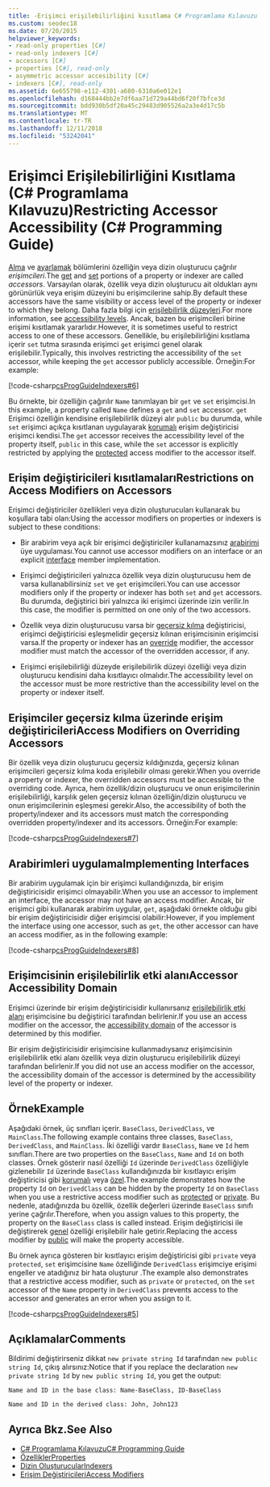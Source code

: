 ```yaml
---
title: -Erişimci erişilebilirliğini kısıtlama C# Programlama Kılavuzu
ms.custom: seodec18
ms.date: 07/20/2015
helpviewer_keywords:
- read-only properties [C#]
- read-only indexers [C#]
- accessors [C#]
- properties [C#], read-only
- asymmetric accessor accesibility [C#]
- indexers [C#], read-only
ms.assetid: 6e655798-e112-4301-a680-6310a6e012e1
ms.openlocfilehash: d168444bb2e7df6aa71d729a44bd6f20f7bfce3d
ms.sourcegitcommit: bdd930b5df20a45c29483d905526a2a3e4d17c5b
ms.translationtype: MT
ms.contentlocale: tr-TR
ms.lasthandoff: 12/11/2018
ms.locfileid: "53242041"
---
```

# <a name="restricting-accessor-accessibility-c-programming-guide"></a><span data-ttu-id="9670d-102">Erişimci Erişilebilirliğini Kısıtlama (C# Programlama Kılavuzu)</span><span class="sxs-lookup"><span data-stu-id="9670d-102">Restricting Accessor Accessibility (C# Programming Guide)</span></span>
<span data-ttu-id="9670d-103">[Alma](../../../csharp/language-reference/keywords/get.md) ve [ayarlamak](../../../csharp/language-reference/keywords/set.md) bölümlerini özelliğin veya dizin oluşturucu çağrılır *erişimcileri*.</span><span class="sxs-lookup"><span data-stu-id="9670d-103">The [get](../../../csharp/language-reference/keywords/get.md) and [set](../../../csharp/language-reference/keywords/set.md) portions of a property or indexer are called *accessors*.</span></span> <span data-ttu-id="9670d-104">Varsayılan olarak, özellik veya dizin oluşturucu ait oldukları aynı görünürlük veya erişim düzeyini bu erişimcilerine sahip.</span><span class="sxs-lookup"><span data-stu-id="9670d-104">By default these accessors have the same visibility or access level of the property or indexer to which they belong.</span></span> <span data-ttu-id="9670d-105">Daha fazla bilgi için [erişilebilirlik düzeyleri](../../../csharp/language-reference/keywords/accessibility-levels.md).</span><span class="sxs-lookup"><span data-stu-id="9670d-105">For more information, see [accessibility levels](../../../csharp/language-reference/keywords/accessibility-levels.md).</span></span> <span data-ttu-id="9670d-106">Ancak, bazen bu erişimcileri birine erişimi kısıtlamak yararlıdır.</span><span class="sxs-lookup"><span data-stu-id="9670d-106">However, it is sometimes useful to restrict access to one of these accessors.</span></span> <span data-ttu-id="9670d-107">Genellikle, bu erişilebilirliğini kısıtlama içerir `set` tutma sırasında erişimci `get` erişimci genel olarak erişilebilir.</span><span class="sxs-lookup"><span data-stu-id="9670d-107">Typically, this involves restricting the accessibility of the `set` accessor, while keeping the `get` accessor publicly accessible.</span></span> <span data-ttu-id="9670d-108">Örneğin:</span><span class="sxs-lookup"><span data-stu-id="9670d-108">For example:</span></span>  
  
 [!code-csharp[csProgGuideIndexers#6](../../../csharp/programming-guide/classes-and-structs/codesnippet/CSharp/restricting-accessor-accessibility_1.cs)]  
  
 <span data-ttu-id="9670d-109">Bu örnekte, bir özelliğin çağırılır `Name` tanımlayan bir `get` ve `set` erişimcisi.</span><span class="sxs-lookup"><span data-stu-id="9670d-109">In this example, a property called `Name` defines a `get` and `set` accessor.</span></span> <span data-ttu-id="9670d-110">`get` Erişimci özelliğin kendisine erişilebilirlik düzeyi alır `public` bu durumda, while `set` erişimci açıkça kısıtlanan uygulayarak [korumalı](../../../csharp/language-reference/keywords/protected.md) erişim değiştiricisi erişimci kendisi.</span><span class="sxs-lookup"><span data-stu-id="9670d-110">The `get` accessor receives the accessibility level of the property itself, `public` in this case, while the `set` accessor is explicitly restricted by applying the [protected](../../../csharp/language-reference/keywords/protected.md) access modifier to the accessor itself.</span></span>  
  
## <a name="restrictions-on-access-modifiers-on-accessors"></a><span data-ttu-id="9670d-111">Erişim değiştiricileri kısıtlamaları</span><span class="sxs-lookup"><span data-stu-id="9670d-111">Restrictions on Access Modifiers on Accessors</span></span>  
 <span data-ttu-id="9670d-112">Erişimci değiştiriciler özellikleri veya dizin oluşturucuları kullanarak bu koşullara tabi olan:</span><span class="sxs-lookup"><span data-stu-id="9670d-112">Using the accessor modifiers on properties or indexers is subject to these conditions:</span></span>  
  
-   <span data-ttu-id="9670d-113">Bir arabirim veya açık bir erişimci değiştiriciler kullanamazsınız [arabirimi](../../../csharp/language-reference/keywords/interface.md) üye uygulaması.</span><span class="sxs-lookup"><span data-stu-id="9670d-113">You cannot use accessor modifiers on an interface or an explicit [interface](../../../csharp/language-reference/keywords/interface.md) member implementation.</span></span>  
  
-   <span data-ttu-id="9670d-114">Erişimci değiştiricileri yalnızca özellik veya dizin oluşturucusu hem de varsa kullanabilirsiniz `set` ve `get` erişimcileri.</span><span class="sxs-lookup"><span data-stu-id="9670d-114">You can use accessor modifiers only if the property or indexer has both `set` and `get` accessors.</span></span> <span data-ttu-id="9670d-115">Bu durumda, değiştirici biri yalnızca iki erişimci üzerinde izin verilir.</span><span class="sxs-lookup"><span data-stu-id="9670d-115">In this case, the modifier is permitted on one only of the two accessors.</span></span>  
  
-   <span data-ttu-id="9670d-116">Özellik veya dizin oluşturucusu varsa bir [geçersiz kılma](../../../csharp/language-reference/keywords/override.md) değiştiricisi, erişimci değiştiricisi eşleşmelidir geçersiz kılınan erişimcisinin erişimcisi varsa.</span><span class="sxs-lookup"><span data-stu-id="9670d-116">If the property or indexer has an [override](../../../csharp/language-reference/keywords/override.md) modifier, the accessor modifier must match the accessor of the overridden accessor, if any.</span></span>  
  
-   <span data-ttu-id="9670d-117">Erişimci erişilebilirliği düzeyde erişilebilirlik düzeyi özelliği veya dizin oluşturucu kendisini daha kısıtlayıcı olmalıdır.</span><span class="sxs-lookup"><span data-stu-id="9670d-117">The accessibility level on the accessor must be more restrictive than the accessibility level on the property or indexer itself.</span></span>  
  
## <a name="access-modifiers-on-overriding-accessors"></a><span data-ttu-id="9670d-118">Erişimciler geçersiz kılma üzerinde erişim değiştiricileri</span><span class="sxs-lookup"><span data-stu-id="9670d-118">Access Modifiers on Overriding Accessors</span></span>  
 <span data-ttu-id="9670d-119">Bir özellik veya dizin oluşturucu geçersiz kıldığınızda, geçersiz kılınan erişimcileri geçersiz kılma koda erişilebilir olması gerekir.</span><span class="sxs-lookup"><span data-stu-id="9670d-119">When you override a property or indexer, the overridden accessors must be accessible to the overriding code.</span></span> <span data-ttu-id="9670d-120">Ayrıca, hem özellik/dizin oluşturucu ve onun erişimcilerinin erişilebilirliği, karşılık gelen geçersiz kılınan özelliğin/dizin oluşturucu ve onun erişimcilerinin eşleşmesi gerekir.</span><span class="sxs-lookup"><span data-stu-id="9670d-120">Also, the accessibility of both the property/indexer and its accessors must match the corresponding overridden property/indexer and its accessors.</span></span> <span data-ttu-id="9670d-121">Örneğin:</span><span class="sxs-lookup"><span data-stu-id="9670d-121">For example:</span></span>  
  
 [!code-csharp[csProgGuideIndexers#7](../../../csharp/programming-guide/classes-and-structs/codesnippet/CSharp/restricting-accessor-accessibility_2.cs)]  
  
## <a name="implementing-interfaces"></a><span data-ttu-id="9670d-122">Arabirimleri uygulama</span><span class="sxs-lookup"><span data-stu-id="9670d-122">Implementing Interfaces</span></span>  
 <span data-ttu-id="9670d-123">Bir arabirim uygulamak için bir erişimci kullandığınızda, bir erişim değiştiricisidir erişimci olmayabilir.</span><span class="sxs-lookup"><span data-stu-id="9670d-123">When you use an accessor to implement an interface, the accessor may not have an access modifier.</span></span> <span data-ttu-id="9670d-124">Ancak, bir erişimci gibi kullanarak arabirim uygular, `get`, aşağıdaki örnekte olduğu gibi bir erişim değiştiricisidir diğer erişimcisi olabilir:</span><span class="sxs-lookup"><span data-stu-id="9670d-124">However, if you implement the interface using one accessor, such as `get`, the other accessor can have an access modifier, as in the following example:</span></span>  
  
 [!code-csharp[csProgGuideIndexers#8](../../../csharp/programming-guide/classes-and-structs/codesnippet/CSharp/restricting-accessor-accessibility_3.cs)]  
  
## <a name="accessor-accessibility-domain"></a><span data-ttu-id="9670d-125">Erişimcisinin erişilebilirlik etki alanı</span><span class="sxs-lookup"><span data-stu-id="9670d-125">Accessor Accessibility Domain</span></span>  
 <span data-ttu-id="9670d-126">Erişimci üzerinde bir erişim değiştiricisidir kullanırsanız [erişilebilirlik etki alanı](../../../csharp/language-reference/keywords/accessibility-domain.md) erişimcisine bu değiştirici tarafından belirlenir.</span><span class="sxs-lookup"><span data-stu-id="9670d-126">If you use an access modifier on the accessor, the [accessibility domain](../../../csharp/language-reference/keywords/accessibility-domain.md) of the accessor is determined by this modifier.</span></span>  
  
 <span data-ttu-id="9670d-127">Bir erişim değiştiricisidir erişimcisine kullanmadıysanız erişimcisinin erişilebilirlik etki alanı özellik veya dizin oluşturucu erişilebilirlik düzeyi tarafından belirlenir.</span><span class="sxs-lookup"><span data-stu-id="9670d-127">If you did not use an access modifier on the accessor, the accessibility domain of the accessor is determined by the accessibility level of the property or indexer.</span></span>  
  
## <a name="example"></a><span data-ttu-id="9670d-128">Örnek</span><span class="sxs-lookup"><span data-stu-id="9670d-128">Example</span></span>  
 <span data-ttu-id="9670d-129">Aşağıdaki örnek, üç sınıfları içerir. `BaseClass`, `DerivedClass`, ve `MainClass`.</span><span class="sxs-lookup"><span data-stu-id="9670d-129">The following example contains three classes, `BaseClass`, `DerivedClass`, and `MainClass`.</span></span> <span data-ttu-id="9670d-130">İki özelliği vardır `BaseClass`, `Name` ve `Id` hem sınıfları.</span><span class="sxs-lookup"><span data-stu-id="9670d-130">There are two properties on the `BaseClass`, `Name` and `Id` on both classes.</span></span> <span data-ttu-id="9670d-131">Örnek gösterir nasıl özelliği `Id` üzerinde `DerivedClass` özelliğiyle gizlenebilir `Id` üzerinde `BaseClass` kullandığınızda bir kısıtlayıcı erişim değiştiricisi gibi [korumalı](../../../csharp/language-reference/keywords/protected.md) veya [ özel](../../../csharp/language-reference/keywords/private.md).</span><span class="sxs-lookup"><span data-stu-id="9670d-131">The example demonstrates how the property `Id` on `DerivedClass` can be hidden by the property `Id` on `BaseClass` when you use a restrictive access modifier such as [protected](../../../csharp/language-reference/keywords/protected.md) or [private](../../../csharp/language-reference/keywords/private.md).</span></span> <span data-ttu-id="9670d-132">Bu nedenle, atadığınızda bu özellik, özellik değerleri üzerinde `BaseClass` sınıfı yerine çağrılır.</span><span class="sxs-lookup"><span data-stu-id="9670d-132">Therefore, when you assign values to this property, the property on the `BaseClass` class is called instead.</span></span> <span data-ttu-id="9670d-133">Erişim değiştiricisi ile değiştirerek [genel](../../../csharp/language-reference/keywords/public.md) özelliği erişilebilir hale getirir.</span><span class="sxs-lookup"><span data-stu-id="9670d-133">Replacing the access modifier by [public](../../../csharp/language-reference/keywords/public.md) will make the property accessible.</span></span>  
  
 <span data-ttu-id="9670d-134">Bu örnek ayrıca gösteren bir kısıtlayıcı erişim değiştiricisi gibi `private` veya `protected`, `set` erişimcisine `Name` özelliğinde `DerivedClass` erişimciye erişimi engeller ve atadığınız bir hata oluşturur .</span><span class="sxs-lookup"><span data-stu-id="9670d-134">The example also demonstrates that a restrictive access modifier, such as `private` or `protected`, on the `set` accessor of the `Name` property in `DerivedClass` prevents access to the accessor and generates an error when you assign to it.</span></span>  
  
 [!code-csharp[csProgGuideIndexers#5](../../../csharp/programming-guide/classes-and-structs/codesnippet/CSharp/restricting-accessor-accessibility_4.cs)]  
  
## <a name="comments"></a><span data-ttu-id="9670d-135">Açıklamalar</span><span class="sxs-lookup"><span data-stu-id="9670d-135">Comments</span></span>  
 <span data-ttu-id="9670d-136">Bildirimi değiştirirseniz dikkat `new private string Id` tarafından `new public string Id`, çıkış alırsınız:</span><span class="sxs-lookup"><span data-stu-id="9670d-136">Notice that if you replace the declaration `new private string Id` by `new public string Id`, you get the output:</span></span>  
  
 `Name and ID in the base class: Name-BaseClass, ID-BaseClass`  
  
 `Name and ID in the derived class: John, John123`  
  
## <a name="see-also"></a><span data-ttu-id="9670d-137">Ayrıca Bkz.</span><span class="sxs-lookup"><span data-stu-id="9670d-137">See Also</span></span>

- [<span data-ttu-id="9670d-138">C# Programlama Kılavuzu</span><span class="sxs-lookup"><span data-stu-id="9670d-138">C# Programming Guide</span></span>](../../../csharp/programming-guide/index.md)  
- [<span data-ttu-id="9670d-139">Özellikler</span><span class="sxs-lookup"><span data-stu-id="9670d-139">Properties</span></span>](../../../csharp/programming-guide/classes-and-structs/properties.md)  
- [<span data-ttu-id="9670d-140">Dizin Oluşturucular</span><span class="sxs-lookup"><span data-stu-id="9670d-140">Indexers</span></span>](../../../csharp/programming-guide/indexers/index.md)  
- [<span data-ttu-id="9670d-141">Erişim Değiştiricileri</span><span class="sxs-lookup"><span data-stu-id="9670d-141">Access Modifiers</span></span>](../../../csharp/programming-guide/classes-and-structs/access-modifiers.md)
